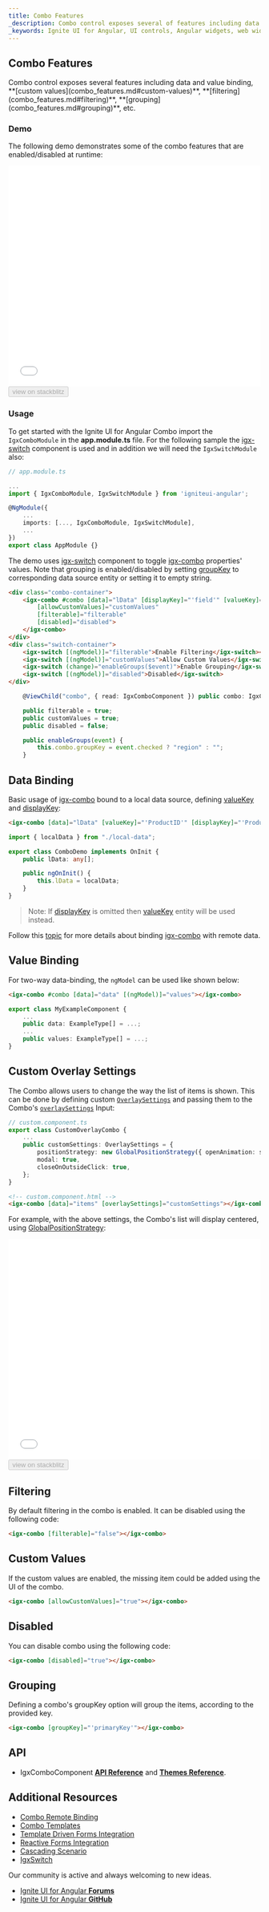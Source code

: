 ```yaml
---
title: Combo Features
_description: Combo control exposes several of features including data and value binding, custom values, filtering, grouping, etc. 
_keywords: Ignite UI for Angular, UI controls, Angular widgets, web widgets, UI widgets, Angular, Native Angular Components Suite, Native Angular Controls, Native Angular Components Library, Angular Combo components, Angular Features, Angular Combo Features, Angular Combo Data Binding, Angular Combo Value Binding, Angular Combo Data Filtering, Angular Combo Grouping, Angular Combo Custom Values
---
```


## Combo Features
<p class="highlight">
Combo control exposes several features including data and value binding, **[custom values](combo_features.md#custom-values)**, **[filtering](combo_features.md#filtering)**, **[grouping](combo_features.md#grouping)**, etc. 
</p>
<div class="divider"></div>

### Demo
The following demo demonstrates some of the combo features that are enabled/disabled at runtime:

<div class="sample-container loading" style="height: 440px;">
    <iframe id="combo-features-sample" frameborder="0" seamless width="100%" height="100%" src="{environment:demosBaseUrl}/lists/combo-features" onload="onSampleIframeContentLoaded(this);"></iframe>
</div>
<div>
    <button data-localize="stackblitz" disabled class="stackblitz-btn" data-iframe-id="combo-features-sample" data-demos-base-url="{environment:demosBaseUrl}">view on stackblitz</button>
</div>
<div class="divider--half"></div>

### Usage
To get started with the Ignite UI for Angular Combo import the `IgxComboModule` in the **app.module.ts** file. For the following sample the [igx-switch](switch.md) component is used and in addition we will need the `IgxSwitchModule` also:

```typescript
// app.module.ts

...
import { IgxComboModule, IgxSwitchModule } from 'igniteui-angular';

@NgModule({
    ...
    imports: [..., IgxComboModule, IgxSwitchModule],
    ...
})
export class AppModule {}
```

The demo uses [igx-switch]({environment:angularApiUrl}/classes/igxswitchcomponent.html) component to toggle [igx-combo]({environment:angularApiUrl}/classes/igxcombocomponent.html) properties' values. Note that grouping is enabled/disabled by setting [groupKey]({environment:angularApiUrl}/classes/igxcombocomponent.html#groupkey) to corresponding data source entity or setting it to empty string.
```html
<div class="combo-container">
    <igx-combo #combo [data]="lData" [displayKey]="'field'" [valueKey]="'field'"
        [allowCustomValues]="customValues"
        [filterable]="filterable"
        [disabled]="disabled">
    </igx-combo>
</div>
<div class="switch-container">
    <igx-switch [(ngModel)]="filterable">Enable Filtering</igx-switch><br />
    <igx-switch [(ngModel)]="customValues">Allow Custom Values</igx-switch><br />
    <igx-switch (change)="enableGroups($event)">Enable Grouping</igx-switch><br />
    <igx-switch [(ngModel)]="disabled">Disabled</igx-switch>
</div>
```

```typescript
    @ViewChild("combo", { read: IgxComboComponent }) public combo: IgxComboComponent;

    public filterable = true;
    public customValues = true;
    public disabled = false;

    public enableGroups(event) {
        this.combo.groupKey = event.checked ? "region" : "";
    }
```

## Data Binding

Basic usage of [igx-combo]({environment:angularApiUrl}/classes/igxcombocomponent.html) bound to a local data source, defining [valueKey]({environment:angularApiUrl}/classes/igxcombocomponent.html#valuekey) and [displayKey]({environment:angularApiUrl}/classes/igxcombocomponent.html#displaykey):

```html
<igx-combo [data]="lData" [valueKey]="'ProductID'" [displayKey]="'ProductName'"></igx-combo>
```

```typescript
import { localData } from "./local-data";

export class ComboDemo implements OnInit {
    public lData: any[];

    public ngOnInit() {
        this.lData = localData;
    }
}
```

> Note: If [displayKey]({environment:angularApiUrl}/classes/igxcombocomponent.html#displaykey) is omitted then [valueKey]({environment:angularApiUrl}/classes/igxcombocomponent.html#valuekey) entity will be used instead.


Follow this [topic](combo_remote.md) for more details about binding [igx-combo]({environment:angularApiUrl}/classes/igxcombocomponent.html) with remote data.

## Value Binding

For two-way data-binding, the `ngModel` can be used like shown below:

```html
<igx-combo #combo [data]="data" [(ngModel)]="values"></igx-combo>
```

```typescript
export class MyExampleComponent {
    ...
    public data: ExampleType[] = ...;
    ...
    public values: ExampleType[] = ...;
}
```

<div class="divider--half"></div>

## Custom Overlay Settings
The Combo allows users to change the way the list of items is shown. This can be done by defining custom [`OverlaySettings`]({environment:angularApiUrl}/interfaces/overlaysettings.html) and passing them to the Combo's [`overlaySettings`]({environment:angularApiUrl}/classes/igxcombocomponent.html#overlaysettings) Input:

```typescript
// custom.component.ts
export class CustomOverlayCombo {
    ...
    public customSettings: OverlaySettings = {
        positionStrategy: new GlobalPositionStrategy({ openAnimation: scaleInCenter, closeAnimation: scaleOutCenter }),
        modal: true,
        closeOnOutsideClick: true,
    };
}
```

```html
<!-- custom.component.html -->
<igx-combo [data]="items" [overlaySettings]="customSettings"></igx-combo>
```

For example, with the above settings, the Combo's list will display centered, using [GlobalPositionStrategy](overlay_position.md#global):

<div class="sample-container loading" style="height: 440px;">
    <iframe id="combo-overlay-sample" frameborder="0" seamless width="100%" height="100%" src="{environment:demosBaseUrl}/lists/combo-overlay" onload="onSampleIframeContentLoaded(this);"></iframe>
</div>
<div>
    <button data-localize="stackblitz" disabled class="stackblitz-btn" data-iframe-id="combo-overlay-sample" data-demos-base-url="{environment:demosBaseUrl}">view on stackblitz</button>
</div>

<div class="divider--half"></div>

## Filtering
By default filtering in the combo is enabled. It can be disabled using the following code:

```html
<igx-combo [filterable]="false"></igx-combo>
```

<div class="divider--half"></div>

<div class="divider--half"></div>

## Custom Values
If the custom values are enabled, the missing item could be added using the UI of the combo.

```html
<igx-combo [allowCustomValues]="true"></igx-combo>
```

<div class="divider--half"></div>

## Disabled
You can disable combo using the following code:

```html
<igx-combo [disabled]="true"></igx-combo>
```

<div class="divider--half"></div>

## Grouping
Defining a combo's groupKey option will group the items, according to the provided key.

```html
<igx-combo [groupKey]="'primaryKey'"></igx-combo>
```

<div class="divider--half"></div>

## API
<div class="divider--half"></div>

* IgxComboComponent [**API Reference**]({environment:angularApiUrl}/classes/igxcombocomponent.html) and
[**Themes Reference**]({environment:sassApiUrl}/index.html#themes-mixin-igx-combo).

## Additional Resources
<div class="divider--half"></div>

* [Combo Remote Binding](combo_remote.md)
* [Combo Templates](combo_templates.md)
* [Template Driven Forms Integration](input_group.md)
* [Reactive Forms Integration](input_group_reactive_forms.md)
* [Cascading Scenario](combo_cascading.md)
* [IgxSwitch](switch.md)

Our community is active and always welcoming to new ideas.

* [Ignite UI for Angular **Forums**](https://www.infragistics.com/community/forums/f/ignite-ui-for-angular)
* [Ignite UI for Angular **GitHub**](https://github.com/IgniteUI/igniteui-angular)
